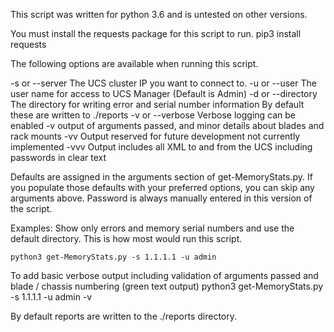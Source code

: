 This script was written for python 3.6 and is untested on other versions. 

You must install the requests package for this script to run.
    pip3 install requests

The following options are available when running this script.

-s or --server      The UCS cluster IP you want to connect to.
-u or --user        The user name for access to UCS Manager (Default is Admin)
-d or --directory   The directory for writing error and serial number information
                    By default these are written to ./reports
-v or --verbose     Verbose logging can be enabled
                    -v output of arguments passed, and minor details about blades and rack mounts
                    -vv Output reserved for future development not currently implemented
                    -vvv Output includes all XML to and from the UCS including passwords in clear text

Defaults are assigned in the arguments section of get-MemoryStats.py. If you populate those defaults with your preferred options, you can skip any arguments above. Password is always manually entered in this version of the script.

Examples:
Show only errors and memory serial numbers and use the default directory. This is how most would run this script.

    python3 get-MemoryStats.py -s 1.1.1.1 -u admin

To add basic verbose output including validation of arguments passed and blade / chassis numbering (green text output)
    python3 get-MemoryStats.py -s 1.1.1.1 -u admin -v 
    

By default reports are written to the ./reports directory. 

